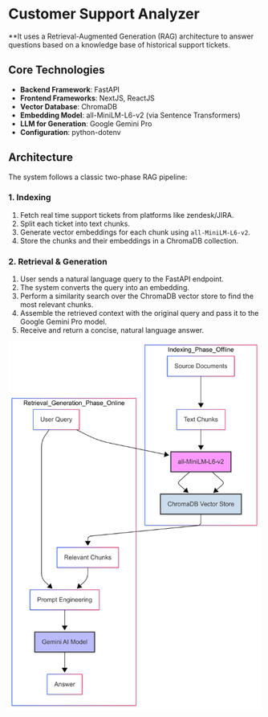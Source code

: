 # Customer Support Analyzer

**It uses a Retrieval-Augmented Generation (RAG) architecture to answer questions based on a knowledge base of historical support tickets.

## Core Technologies

* **Backend Framework**: FastAPI
* **Frontend Frameworks**: NextJS, ReactJS
* **Vector Database**: ChromaDB
* **Embedding Model**: all-MiniLM-L6-v2 (via Sentence Transformers)
* **LLM for Generation**: Google Gemini Pro
* **Configuration**: python-dotenv

## Architecture

The system follows a classic two-phase RAG pipeline:

### 1. Indexing

1. Fetch real time support tickets from platforms like zendesk/JIRA.
2. Split each ticket into text chunks.
3. Generate vector embeddings for each chunk using `all-MiniLM-L6-v2`.
4. Store the chunks and their embeddings in a ChromaDB collection.

### 2. Retrieval & Generation

1. User sends a natural language query to the FastAPI endpoint.
2. The system converts the query into an embedding.
3. Perform a similarity search over the ChromaDB vector store to find the most relevant chunks.
4. Assemble the retrieved context with the original query and pass it to the Google Gemini Pro model.
5. Receive and return a concise, natural language answer.


![Architecture Diagram](backend/docs/architecture.png)


